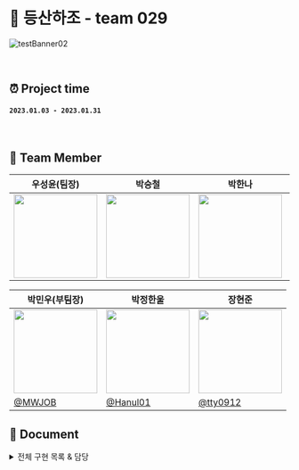 # 🥇 등산하조 - team 029

![testBanner02](https://ifh.cc/g/pPZc2S.jpg)

<br>

## ⏰ Project time

#### `2023.01.03 - 2023.01.31`

<br>

## 💪 Team Member
|우성윤(팀장)      |박승철|박한나|노수혁|
|---------------|----|----|----|
|<img src="https://avatars.githubusercontent.com/u/71127157?v=4" width="150px"/>|<img src="https://avatars.githubusercontent.com/u/48819024?v=4" width="150px"/>|<img src="https://avatars.githubusercontent.com/u/107971877?v=4" width="150px"/>|<img src="https://avatars.githubusercontent.com/u/107424698?v=4" width="150px" />||      [sywoo0109](https://github.com/sywoo0109)|      [DPDPO](https://github.com/DPDPO)|      [hannaax](https://github.com/hannaax)      |[rohsuhyoek](https://github.com/rohsuhyoek)

|박민우(부팀장)|박정한울|장현준|
|----|----|----|
|<img src="https://avatars.githubusercontent.com/u/83641398?v=4" width="150px" />|<img src="https://avatars.githubusercontent.com/u/54827741?v=4" width="150px"/>|<img src="https://avatars.githubusercontent.com/u/48895268?v=4" width="150px" />|
|[@MWJOB](https://github.com/MWJOB)|[@Hanul01](https://github.com/Hanul01)|[@tty0912](https://github.com/tty0912)|



## 📔 Document
<details>
<summary>전체 구현 목록 & 담당</summary>

<br>

 프로젝트 소개
  

  
[Frontend]

- 우성윤: Header, Footer, RandingPage, MyPaheEdit
- 박승철: Log in, 게시글 세부 조회 페이지, 게시글 수정
- 박한나: Sign Up, 커뮤니티 
- 노수혁: 게시글 작성, MyPage

<br>

[Backend]

- 박민우: 
- 박정한울: 
- 장현준:

<br>
